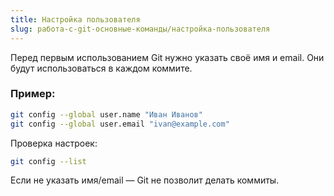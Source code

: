 ```yaml
---
title: Настройка пользователя
slug: работа-с-git-основные-команды/настройка-пользователя
---
```


Перед первым использованием Git нужно указать своё имя и email. Они будут использоваться в каждом коммите.

### Пример:

```bash
git config --global user.name "Иван Иванов"
git config --global user.email "ivan@example.com"
```

Проверка настроек:

```bash
git config --list
```

Если не указать имя/email — Git не позволит делать коммиты.
